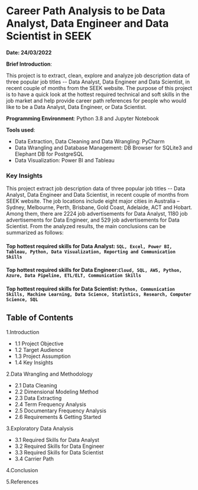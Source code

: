 # Career Path Analysis to be Data Analyst, Data Engineer and Data Scientist in SEEK

**Date: 24/03/2022**

**Brief Introduction**:

This project is to extract, clean, explore and analyze job description data of three popular job titles -- Data Analyst, Data Engineer and Data Scientist, in recent couple of months from the SEEK website. The purpose of this project is to have a quick look at the hottest required technical and soft skills in the job market and help provide career path references for people who would like to be a Data Analyst, Data Engineer, or Data Scientist.

**Programming Environment**: Python 3.8 and Jupyter Notebook

**Tools used**:
- Data Extraction, Data Cleaning and Data Wrangling: PyCharm
- Data Wrangling and Database Management: DB Browser for SQLite3 and Elephant DB for PostgreSQL
- Data Visualization: Power BI and Tableau

### Key Insights <a class="anchor" id="sec_1.4"></a>
This project extract job description data of three popular job titles -- Data Analyst, Data Engineer and Data Scientist, in recent couple of months from SEEK website. The job locations include eight major cities in Australia – Sydney, Melbourne, Perth, Brisbane, Gold Coast, Adelaide, ACT and Hobart. Among them, there are 2224 job advertisements for Data Analyst, 1180 job advertisements for Data Engineer, and 529 job advertisements for Data Scientist. From the analyzed results, the main conclusions can be summarized as follows: 
#### Top hottest required skills for Data Analyst: `SQL, Excel, Power BI, Tableau, Python, Data Visualization, Reporting and Communication Skills`
#### Top hottest required skills for Data Engineer:`Cloud, SQL, AWS, Python, Azure, Data Pipeline, ETL/ELT, Communication Skills`
#### Top hottest required skills for Data Scientist: `Python, Communication Skills, Machine Learning, Data Science, Statistics, Research, Computer Science, SQL`

## Table of Contents

1.Introduction

- 1.1 Project Objective
- 1.2 Target Audience
- 1.3 Project Assumption
- 1.4 Key Insights

2.Data Wrangling and Methodology

- 2.1 Data Cleaning
- 2.2 Dimensional Modeling Method
- 2.3 Data Extracting
- 2.4 Term Frequency Analysis
- 2.5 Documentary Frequency Analysis
- 2.6 Requirements & Getting Started

3.Exploratory Data Analysis

- 3.1 Required Skills for Data Analyst
- 3.2 Required Skills for Data Engineer
- 3.3 Required Skills for Data Scientist
- 3.4 Carrier Path

4.Conclusion

5.References


